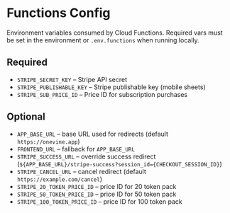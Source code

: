 # Functions Config

Environment variables consumed by Cloud Functions. Required vars must be set in the environment or `.env.functions` when running locally.

## Required
- `STRIPE_SECRET_KEY` – Stripe API secret
- `STRIPE_PUBLISHABLE_KEY` – Stripe publishable key (mobile sheets)
- `STRIPE_SUB_PRICE_ID` – Price ID for subscription purchases

## Optional
- `APP_BASE_URL` – base URL used for redirects (default `https://onevine.app`)
- `FRONTEND_URL` – fallback for `APP_BASE_URL`
- `STRIPE_SUCCESS_URL` – override success redirect (`${APP_BASE_URL}/stripe-success?session_id={CHECKOUT_SESSION_ID}`)
- `STRIPE_CANCEL_URL` – cancel redirect (default `https://example.com/cancel`)
- `STRIPE_20_TOKEN_PRICE_ID` – price ID for 20 token pack
- `STRIPE_50_TOKEN_PRICE_ID` – price ID for 50 token pack
- `STRIPE_100_TOKEN_PRICE_ID` – price ID for 100 token pack
